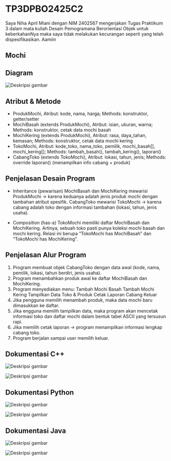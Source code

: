 # TP3DPBO2425C2

Saya Niha April Miani dengan NIM 2402567 mengerjakan Tugas Praktikum 3 dalam mata kuliah Desain Pemogramana Berorientasi Objek untuk keberkahanNya maka saya tidak melakukan kecurangan seperti yang telah dispesifikasikan. Aamiin

## Mochi ##

## Diagram ##
![Deskripsi gambar](desaintp3.png)

## Atribut & Metode ##
- ProdukMochi,
Atribut: kode, nama, harga; 
Methods: konstruktor, getter/setter
- MochiBasah (extends ProdukMochi),
Atribut: isian, ukuran, warna; 
Methods: konstruktor, cetak data mochi basah
- MochiKering (extends ProdukMochi),
Atribut: rasa, daya_tahan, kemasan; 
Methods: konstruktor, cetak data mochi kering
- TokoMochi,
Atribut: kode_toko, nama_toko, pemilik, mochi_basah[], mochi_kering[]; 
Methods: tambah_basah(), tambah_kering(), laporan()
- CabangToko (extends TokoMochi),
Atribut: lokasi, tahun, jenis; 
Methods: override laporan() (menampilkan info cabang + produk)

## Penjelasan Desain Program ##
- Inheritance (pewarisan)
MochiBasah dan MochiKering mewarisi ProdukMochi → karena keduanya adalah jenis produk mochi dengan tambahan atribut spesifik.
CabangToko mewarisi TokoMochi → karena cabang adalah toko dengan informasi tambahan (lokasi, tahun, jenis usaha).

- Composition (has-a)
TokoMochi memiliki daftar MochiBasah dan MochiKering. Artinya, sebuah toko pasti punya koleksi mochi basah dan mochi kering.
Relasi ini berupa “TokoMochi has MochiBasah” dan “TokoMochi has MochiKering”.

## Penjelasan Alur Program ##
1. Program membuat objek CabangToko dengan data awal (kode, nama, pemilik, lokasi, tahun berdiri, jenis usaha).
2. Program menambahkan produk awal ke daftar MochiBasah dan MochiKering.
3. Program menyediakan menu:
Tambah Mochi Basah
Tambah Mochi Kering
Tampilkan Data Toko & Produk
Cetak Laporan Cabang
Keluar
4. Jika pengguna memilih menambah produk, maka data mochi baru dimasukkan ke daftar.
5. Jika engguna memilih tampilkan data, maka program akan mencetak informasi toko dan daftar mochi dalam bentuk tabel ASCII yang tersusun rapi.
6. Jika memilih cetak laporan → program menampilkan informasi lengkap cabang toko.
7. Program berjalan sampai user memilih keluar.

## Dokumentasi C++ ##
![Deskripsi gambar](CPP/Dokumentasi/tp3cpp1.png)

![Deskripsi gambar](CPP/Dokumentasi/tp3cpp2.png)

## Dokumentasi Python ##
![Deskripsi gambar](Python/Dokumentasi/tepe3py1.png)

![Deskripsi gambar](Python/Dokumentasi/tepe3py2.png)

## Dokumentasi Java ##
![Deskripsi gambar](Java/Dokum/tepe3java1.png)

![Deskripsi gambar](Java/Dokum/tepe3java2.png)







